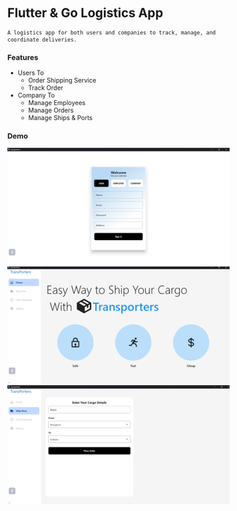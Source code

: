# **Flutter** & **Go** Logistics App 

```
A logistics app for both users and companies to track, manage, and coordinate deliveries.
```
### Features
- Users To
    - Order Shipping Service
    - Track Order
- Company To
    - Manage Employees
    - Manage Orders
    - Manage Ships & Ports

### Demo

![Auth](assets/sign_up_lg.png)
![Home](assets/home_lg.png)
![Add Cargo](assets/add_car_lg.png)



